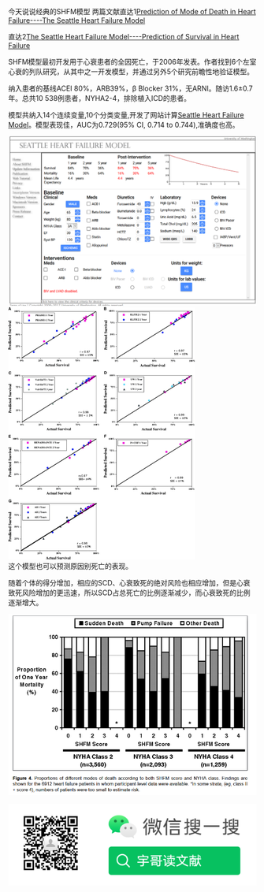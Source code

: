 今天说说经典的SHFM模型
两篇文献直达1[Prediction of Mode of Death in Heart Failure----The Seattle Heart Failure Model](https://www.ahajournals.org/doi/10.1161/CIRCULATIONAHA.106.687103?url_ver=Z39.88-2003&rfr_id=ori:rid:crossref.org&rfr_dat=cr_pub%20%200pubmed)

直达2[The Seattle Heart Failure Model----Prediction of Survival in Heart Failure](https://www.ahajournals.org/doi/10.1161/CIRCULATIONAHA.105.584102?url_ver=Z39.88-2003&rfr_id=ori:rid:crossref.org&rfr_dat=cr_pub%20%200pubmedhttps://www.ahajournals.org/doi/10.1161/CIRCULATIONAHA.105.584102?url_ver=Z39.88-2003&rfr_id=ori:rid:crossref.org&rfr_dat=cr_pub%20%200pubmed)

SHFM模型最初开发用于心衰患者的全因死亡，于2006年发表。作者找到6个左室心衰的列队研究，从其中之一开发模型，并通过另外5个研究前瞻性地验证模型。

纳入患者的基线ACEI 80%，ARB39%，β Blocker 31%，无ARNI。随访1.6±0.7年。总共10 538例患者，NYHA2-4，排除植入ICD的患者。

模型共纳入14个连续变量,10个分类变量,开发了网站计算[Seattle Heart Failure Model](https://depts.washington.edu/shfm)。模型表现佳，AUC为0.729(95% CI, 0.714 to 0.744),准确度也高。
<div>
<img src="https://raw.githubusercontent.com/literatureyes/literatureyes.github.io/master/images/2021-02-23-16-58-47-image.png" style="zoom:50%" />
</div>
<div>
<img src="https://raw.githubusercontent.com/literatureyes/literatureyes.github.io/master/images/2021-02-23-16-56-54-image.png" style="zoom:50%" />
</div>
这个模型也可以预测原因别死亡的表现。

随着个体的得分增加，相应的SCD、心衰致死的绝对风险也相应增加，但是心衰致死风险增加的更迅速，所以SCD占总死亡的比例逐渐减少，而心衰致死的比例逐渐增大。

![](https://raw.githubusercontent.com/literatureyes/literatureyes.github.io/master/images/2021-02-23-17-06-55-image.png)

![](https://raw.githubusercontent.com/literatureyes/literatureyes.github.io/master/images/%E4%BA%8C%E7%BB%B4%E7%A0%81.png)
